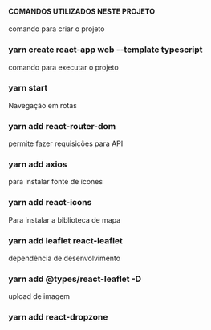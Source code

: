 #### COMANDOS UTILIZADOS NESTE PROJETO ####

comando para criar o projeto
### yarn create react-app web --template typescript

comando para executar o projeto
### yarn start

Navegação em rotas
### yarn add react-router-dom

permite fazer requisições para API
### yarn add axios

para instalar fonte de ícones
### yarn add react-icons

Para instalar a biblioteca de mapa
### yarn add leaflet react-leaflet

dependência de desenvolvimento
### yarn add @types/react-leaflet -D

upload de imagem
### yarn add react-dropzone